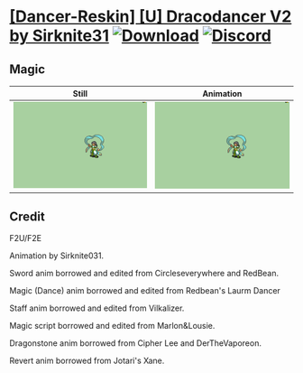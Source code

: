 # [\[Dancer-Reskin\] \[U\] Dracodancer V2 by Sirknite31](./) [![Download](https://img.shields.io/badge/Download--red?style=social&logo=github)](https://minhaskamal.github.io/DownGit/#/home?url=https://github.com/Klokinator/FE-Repo/tree/main/Battle%20Animations%2FBards%2C%20Dancers%2C%20Suppliers%2C%20Misc%2F%5BDancer-Reskin%5D%20%5BU%5D%20Dracodancer%20V2%20by%20Sirknite31%2F6.%20Magic%20(Dance)) [![Discord](https://img.shields.io/badge/Discord--blue?style=social&logo=discord)](https://discord.gg/C7VNGnyTPA)

## Magic

| Still | Animation |
| :---: | :-------: |
| ![Magic still](./Magic_000.png) | ![Magic](./Magic.gif) |

## Credit

F2U/F2E

Animation by Sirknite031.

Sword anim borrowed and edited from Circleseverywhere and RedBean.

Magic (Dance) anim borrowed and edited from Redbean's Laurm Dancer

Staff anim borrowed and edited from Vilkalizer.

Magic script borrowed and edited from Marlon&Lousie.

Dragonstone anim borrowed from Cipher Lee and DerTheVaporeon.

Revert anim borrowed from Jotari's Xane.


